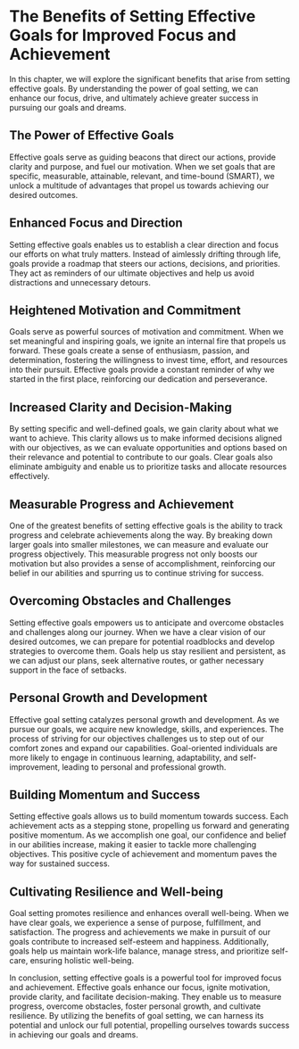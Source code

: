The Benefits of Setting Effective Goals for Improved Focus and Achievement
=====================================================================================

In this chapter, we will explore the significant benefits that arise from setting effective goals. By understanding the power of goal setting, we can enhance our focus, drive, and ultimately achieve greater success in pursuing our goals and dreams.

The Power of Effective Goals
----------------------------

Effective goals serve as guiding beacons that direct our actions, provide clarity and purpose, and fuel our motivation. When we set goals that are specific, measurable, attainable, relevant, and time-bound (SMART), we unlock a multitude of advantages that propel us towards achieving our desired outcomes.

Enhanced Focus and Direction
----------------------------

Setting effective goals enables us to establish a clear direction and focus our efforts on what truly matters. Instead of aimlessly drifting through life, goals provide a roadmap that steers our actions, decisions, and priorities. They act as reminders of our ultimate objectives and help us avoid distractions and unnecessary detours.

Heightened Motivation and Commitment
------------------------------------

Goals serve as powerful sources of motivation and commitment. When we set meaningful and inspiring goals, we ignite an internal fire that propels us forward. These goals create a sense of enthusiasm, passion, and determination, fostering the willingness to invest time, effort, and resources into their pursuit. Effective goals provide a constant reminder of why we started in the first place, reinforcing our dedication and perseverance.

Increased Clarity and Decision-Making
-------------------------------------

By setting specific and well-defined goals, we gain clarity about what we want to achieve. This clarity allows us to make informed decisions aligned with our objectives, as we can evaluate opportunities and options based on their relevance and potential to contribute to our goals. Clear goals also eliminate ambiguity and enable us to prioritize tasks and allocate resources effectively.

Measurable Progress and Achievement
-----------------------------------

One of the greatest benefits of setting effective goals is the ability to track progress and celebrate achievements along the way. By breaking down larger goals into smaller milestones, we can measure and evaluate our progress objectively. This measurable progress not only boosts our motivation but also provides a sense of accomplishment, reinforcing our belief in our abilities and spurring us to continue striving for success.

Overcoming Obstacles and Challenges
-----------------------------------

Setting effective goals empowers us to anticipate and overcome obstacles and challenges along our journey. When we have a clear vision of our desired outcomes, we can prepare for potential roadblocks and develop strategies to overcome them. Goals help us stay resilient and persistent, as we can adjust our plans, seek alternative routes, or gather necessary support in the face of setbacks.

Personal Growth and Development
-------------------------------

Effective goal setting catalyzes personal growth and development. As we pursue our goals, we acquire new knowledge, skills, and experiences. The process of striving for our objectives challenges us to step out of our comfort zones and expand our capabilities. Goal-oriented individuals are more likely to engage in continuous learning, adaptability, and self-improvement, leading to personal and professional growth.

Building Momentum and Success
-----------------------------

Setting effective goals allows us to build momentum towards success. Each achievement acts as a stepping stone, propelling us forward and generating positive momentum. As we accomplish one goal, our confidence and belief in our abilities increase, making it easier to tackle more challenging objectives. This positive cycle of achievement and momentum paves the way for sustained success.

Cultivating Resilience and Well-being
-------------------------------------

Goal setting promotes resilience and enhances overall well-being. When we have clear goals, we experience a sense of purpose, fulfillment, and satisfaction. The progress and achievements we make in pursuit of our goals contribute to increased self-esteem and happiness. Additionally, goals help us maintain work-life balance, manage stress, and prioritize self-care, ensuring holistic well-being.

In conclusion, setting effective goals is a powerful tool for improved focus and achievement. Effective goals enhance our focus, ignite motivation, provide clarity, and facilitate decision-making. They enable us to measure progress, overcome obstacles, foster personal growth, and cultivate resilience. By utilizing the benefits of goal setting, we can harness its potential and unlock our full potential, propelling ourselves towards success in achieving our goals and dreams.
